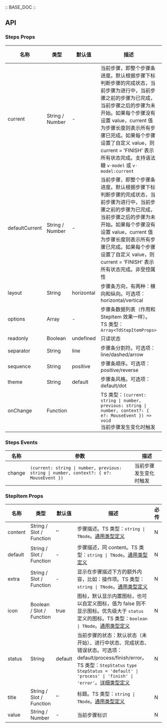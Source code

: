 :: BASE_DOC ::

## API

### Steps Props

名称 | 类型 | 默认值 | 描述 | 必传
-- | -- | -- | -- | --
current | String / Number | - | 当前步骤，即整个步骤条进度。默认根据步骤下标判断步骤的完成状态，当前步骤为进行中，当前步骤之前的步骤为已完成，当前步骤之后的步骤为未开始。如果每个步骤没有设置 value，current 值为步骤长度则表示所有步骤已完成。如果每个步骤设置了自定义 value，则 current = 'FINISH' 表示所有状态完成。支持语法糖 `v-model` 或 `v-model:current` | N
defaultCurrent | String / Number | - | 当前步骤，即整个步骤条进度。默认根据步骤下标判断步骤的完成状态，当前步骤为进行中，当前步骤之前的步骤为已完成，当前步骤之后的步骤为未开始。如果每个步骤没有设置 value，current 值为步骤长度则表示所有步骤已完成。如果每个步骤设置了自定义 value，则 current = 'FINISH' 表示所有状态完成。非受控属性 | N
layout | String | horizontal | 步骤条方向，有两种：横向和纵向。可选项：horizontal/vertical | N
options | Array | - | 步骤条数据列表（作用和 StepItem 效果一样）。TS 类型：`Array<TdStepItemProps>` | N
readonly | Boolean | undefined | 只读状态 | N
separator | String | line | 步骤条分割符。可选项：line/dashed/arrow | N
sequence | String | positive | 步骤条顺序。可选项：positive/reverse | N
theme | String | default | 步骤条风格。可选项：default/dot | N
onChange | Function |  | TS 类型：`(current: string \| number, previous: string \| number, context?: { e?: MouseEvent }) => void`<br/>当前步骤发生变化时触发 | N

### Steps Events

名称 | 参数 | 描述
-- | -- | --
change | `(current: string \| number, previous: string \| number, context?: { e?: MouseEvent })` | 当前步骤发生变化时触发


### StepItem Props

名称 | 类型 | 默认值 | 描述 | 必传
-- | -- | -- | -- | --
content | String / Slot / Function | '' | 步骤描述。TS 类型：`string \| TNode`。[通用类型定义](https://github.com/Tencent/tdesign-vue-next/blob/develop/src/common.ts) | N
default | String / Slot / Function | - | 步骤描述，同 content。TS 类型：`string \| TNode`。[通用类型定义](https://github.com/Tencent/tdesign-vue-next/blob/develop/src/common.ts) | N
extra | String / Slot / Function | - | 显示在步骤描述下方的额外内容，比如：操作项。TS 类型：`string \| TNode`。[通用类型定义](https://github.com/Tencent/tdesign-vue-next/blob/develop/src/common.ts) | N
icon | Boolean / Slot / Function | true | 图标，默认显示内置图标，也可以自定义图标，值为 false 则不显示图标。优先级大于 `status` 定义的图标。TS 类型：`boolean \| TNode`。[通用类型定义](https://github.com/Tencent/tdesign-vue-next/blob/develop/src/common.ts) | N
status | String | default | 当前步骤的状态：默认状态（未开始）、进行中状态、完成状态、错误状态。可选项：default/process/finish/error。TS 类型：`StepStatus` `type StepStatus = 'default' \| 'process' \| 'finish' \| 'error'`。[详细类型定义](https://github.com/Tencent/tdesign-vue-next/tree/develop/src/steps/type.ts) | N
title | String / Slot / Function | '' | 标题。TS 类型：`string \| TNode`。[通用类型定义](https://github.com/Tencent/tdesign-vue-next/blob/develop/src/common.ts) | N
value | String / Number | - | 当前步骤标识 | N
